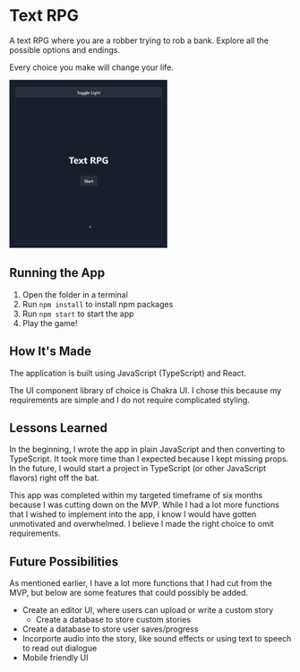 <!--
README Template: https://github.com/alecortega/portfolio-template/
-->

# Text RPG

A text RPG where you are a robber trying to rob a bank. Explore all the possible options and endings.

Every choice you make will change your life.

<img src="./public/demo.gif" height="300" />

## Running the App

1. Open the folder in a terminal
2. Run `npm install` to install npm packages
3. Run `npm start` to start the app
4. Play the game!

## How It's Made

The application is built using JavaScript (TypeScript) and React.

The UI component library of choice is Chakra UI. I chose this because my requirements are simple and I do not require complicated styling.

## Lessons Learned

In the beginning, I wrote the app in plain JavaScript and then converting to TypeScript. It took more time than I expected because I kept missing props. In the future, I would start a project in TypeScript (or other JavaScript flavors) right off the bat.

This app was completed within my targeted timeframe of six months because I was cutting down on the MVP. While I had a lot more functions that I wished to implement into the app, I know I would have gotten unmotivated and overwhelmed. I believe I made the right choice to omit requirements.

## Future Possibilities

As mentioned earlier, I have a lot more functions that I had cut from the MVP, but below are some features that could possibly be added.

- Create an editor UI, where users can upload or write a custom story
  - Create a database to store custom stories
- Create a database to store user saves/progress
- Incorporte audio into the story, like sound effects or using text to speech to read out dialogue
- Mobile friendly UI
